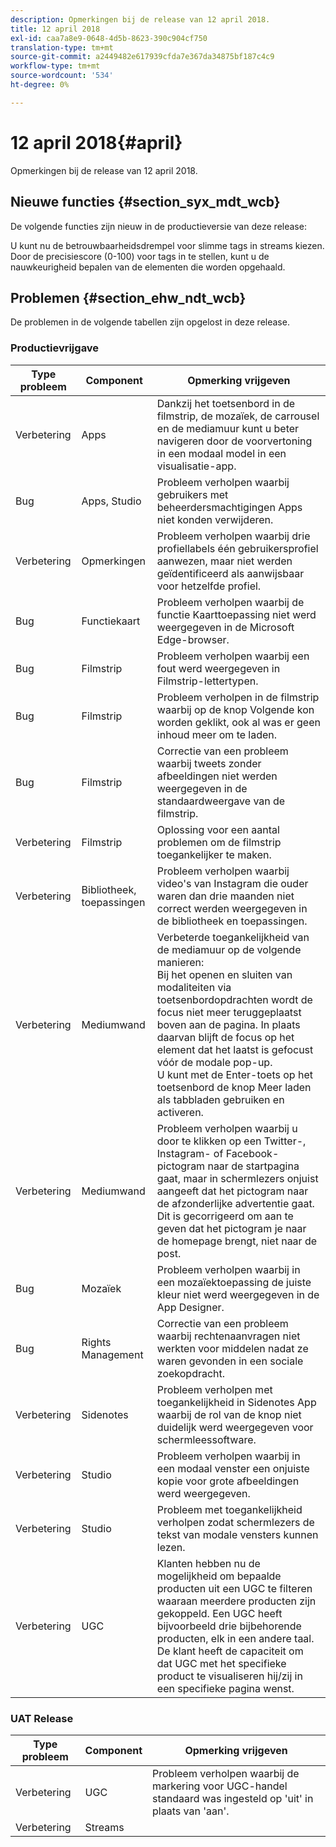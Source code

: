 ```yaml
---
description: Opmerkingen bij de release van 12 april 2018.
title: 12 april 2018
exl-id: caa7a8e9-0648-4d5b-8623-390c904cf750
translation-type: tm+mt
source-git-commit: a2449482e617939cfda7e367da34875bf187c4c9
workflow-type: tm+mt
source-wordcount: '534'
ht-degree: 0%

---
```


# 12 april 2018{#april}

Opmerkingen bij de release van 12 april 2018.

## Nieuwe functies {#section_syx_mdt_wcb}

De volgende functies zijn nieuw in de productieversie van deze release:

U kunt nu de betrouwbaarheidsdrempel voor slimme tags in streams kiezen. Door de precisiescore (0-100) voor tags in te stellen, kunt u de nauwkeurigheid bepalen van de elementen die worden opgehaald.

## Problemen {#section_ehw_ndt_wcb}

De problemen in de volgende tabellen zijn opgelost in deze release.

### Productievrijgave

| Type probleem | Component | Opmerking vrijgeven |
|--- |--- |--- |
| Verbetering | Apps | Dankzij het toetsenbord in de filmstrip, de mozaïek, de carrousel en de mediamuur kunt u beter navigeren door de voorvertoning in een modaal model in een visualisatie-app. |
| Bug | Apps, Studio | Probleem verholpen waarbij gebruikers met beheerdersmachtigingen Apps niet konden verwijderen. |
| Verbetering | Opmerkingen | Probleem verholpen waarbij drie profiellabels één gebruikersprofiel aanwezen, maar niet werden geïdentificeerd als aanwijsbaar voor hetzelfde profiel. |
| Bug | Functiekaart | Probleem verholpen waarbij de functie Kaarttoepassing niet werd weergegeven in de Microsoft Edge-browser. |
| Bug | Filmstrip | Probleem verholpen waarbij een fout werd weergegeven in Filmstrip-lettertypen. |
| Bug | Filmstrip | Probleem verholpen in de filmstrip waarbij op de knop Volgende kon worden geklikt, ook al was er geen inhoud meer om te laden. |
| Bug | Filmstrip | Correctie van een probleem waarbij tweets zonder afbeeldingen niet werden weergegeven in de standaardweergave van de filmstrip. |
| Verbetering | Filmstrip | Oplossing voor een aantal problemen om de filmstrip toegankelijker te maken. |
| Verbetering | Bibliotheek, toepassingen | Probleem verholpen waarbij video&#39;s van Instagram die ouder waren dan drie maanden niet correct werden weergegeven in de bibliotheek en toepassingen. |
| Verbetering | Mediumwand | Verbeterde toegankelijkheid van de mediamuur op de volgende manieren: <br>Bij het openen en sluiten van modaliteiten via toetsenbordopdrachten wordt de focus niet meer teruggeplaatst<br>boven aan de pagina. In plaats daarvan blijft de focus op het element dat het laatst is gefocust vóór de modale pop-up.  <br>U kunt met de Enter-toets op het toetsenbord de knop Meer laden als tabbladen gebruiken en activeren. |
| Verbetering | Mediumwand | Probleem verholpen waarbij u door te klikken op een Twitter-, Instagram- of Facebook-pictogram naar de startpagina gaat, maar in schermlezers onjuist aangeeft dat het pictogram naar de afzonderlijke advertentie gaat. Dit is gecorrigeerd om aan te geven dat het pictogram je naar de homepage brengt, niet naar de post. |
| Bug | Mozaïek | Probleem verholpen waarbij in een mozaïektoepassing de juiste kleur niet werd weergegeven in de App Designer. |
| Bug | Rights Management | Correctie van een probleem waarbij rechtenaanvragen niet werkten voor middelen nadat ze waren gevonden in een sociale zoekopdracht. |
| Verbetering | Sidenotes | Probleem verholpen met toegankelijkheid in Sidenotes App waarbij de rol van de knop niet duidelijk werd weergegeven voor schermleessoftware. |
| Verbetering | Studio | Probleem verholpen waarbij in een modaal venster een onjuiste kopie voor grote afbeeldingen werd weergegeven. |
| Verbetering | Studio | Probleem met toegankelijkheid verholpen zodat schermlezers de tekst van modale vensters kunnen lezen. |
| Verbetering | UGC | Klanten hebben nu de mogelijkheid om bepaalde producten uit een UGC te filteren waaraan meerdere producten zijn gekoppeld. Een UGC heeft bijvoorbeeld drie bijbehorende producten, elk in een andere taal. De klant heeft de capaciteit om dat UGC met het specifieke product te visualiseren hij/zij in een specifieke pagina wenst. |




### UAT Release

| **Type probleem** | **Component** | **Opmerking vrijgeven** |
|---|---|---|
| Verbetering | UGC | Probleem verholpen waarbij de markering voor UGC-handel standaard was ingesteld op &#39;uit&#39; in plaats van &#39;aan&#39;. |
| Verbetering | Streams |  |
